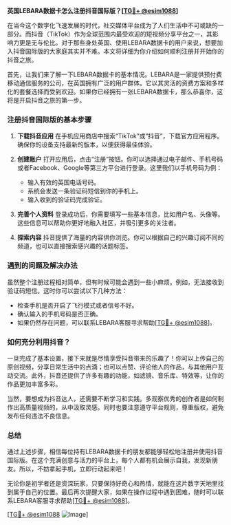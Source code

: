 **英国LEBARA数据卡怎么注册抖音国际版？[[TG💪+ @esim1088](https://t.me/s/esim1088)]**

在当今这个数字化飞速发展的时代，社交媒体平台成为了人们生活中不可或缺的一部分。而抖音（TikTok）作为全球范围内最受欢迎的短视频分享平台之一，其影响力更是无与伦比。对于那些身处英国、使用LEBARA数据卡的用户来说，想要加入抖音国际版的大家庭其实并不难。本文将详细为你介绍如何顺利注册并开始你的抖音之旅。

首先，让我们来了解一下LEBARA数据卡的基本情况。LEBARA是一家提供预付费移动通信服务的公司，在英国拥有广泛的用户群体。它以其灵活的资费方案和多样化的套餐选择而受到欢迎。如果你已经拥有一张LEBARA数据卡，那么恭喜你，这将是开启抖音之旅的第一步。

### 注册抖音国际版的基本步骤

1. **下载抖音应用**
   在手机应用商店中搜索“TikTok”或“抖音”，下载官方应用程序。确保你的设备支持最新的版本，以便获得最佳体验。

2. **创建账户**
   打开应用后，点击“注册”按钮。你可以选择通过电子邮件、手机号码或者Facebook、Google等第三方平台进行登录。这里我们以手机号码为例：
   - 输入有效的英国电话号码。
   - 系统会发送一条验证码短信到你的手机上。
   - 输入收到的验证码完成验证。

3. **完善个人资料**
   登录成功后，你需要填写一些基本信息，比如用户名、头像等。这些信息可以帮助你更好地融入社区，并吸引更多的关注者。

4. **探索内容**
   抖音提供了海量的内容供你浏览。你可以根据自己的兴趣订阅不同的频道，也可以直接搜索感兴趣的话题标签。

### 遇到的问题及解决办法

虽然整个注册过程相对简单，但有时候可能会遇到一些小麻烦。例如，无法接收到验证码短信。这时你可以尝试以下几种方法：
- 检查手机是否开启了飞行模式或者信号不好。
- 确认输入的手机号码是否正确。
- 如果仍然存在问题，可以联系LEBARA客服寻求帮助[[TG💪+ @esim1088](https://t.me/s/esim1088)]。

### 如何充分利用抖音？

一旦完成了基本设置，接下来就是尽情享受抖音带来的乐趣了！你可以上传自己的原创视频，分享日常生活中的点滴；也可以点赞、评论他人的作品，与其他用户互动交流。此外，抖音还提供了许多有趣的功能，如滤镜、音乐库、特效等，让你的作品更加丰富多彩。

当然，要想成为抖音达人，还需要不断学习和实践。多观察优秀的创作者是如何制作出高质量视频的，从中汲取灵感。同时也要注意遵守平台规则，尊重版权，避免发布任何违法不良信息。

### 总结

通过上述步骤，相信每位持有LEBARA数据卡的朋友都能够轻松地注册并使用抖音国际版。在这个充满创意与活力的平台上，每个人都有机会展示自我，发现新朋友。所以，不妨拿起手机，立即行动起来吧！

无论你是初学者还是资深玩家，只要保持好奇心和热情，就能在这片数字天地里找到属于自己的位置。最后再次提醒大家，如果在操作过程中遇到困难，随时可以联系LEBARA客服寻求帮助[[TG💪+ @esim1088](https://t.me/s/esim1088)]。

[[TG💪+ @esim1088](https://t.me/s/esim1088) ![Image](https://i.postimg.cc/4NQfJmqS/Snipaste-2025-05-13-00-14-12.png)]